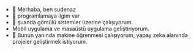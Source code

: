- 👋 Merhaba, ben sudenaz
- 👀 programlamaya ilgim var
- 🌱 şuanda gömülü sistemler üzerine çalışıyorum.
- Mobil uygulama ve masaüstü uygulama geliştiriyorum.
- 💞️ Bunun yanında makine öğrenmesi çalışıyorum, yapay zeka alanında projeler geliştirmek istiyorum.
